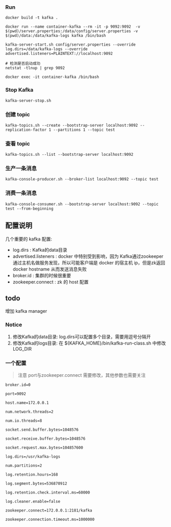 ### Run

```
docker build -t kafka .

docker run --name container-kafka --rm -it -p 9092:9092  -v $(pwd)/server.properties:/data/config/server.properties -v $(pwd)/data:/data/kafka-logs kafka /bin/bash

kafka-server-start.sh config/server.properties --override log.dirs=/data/kafka-logs --override advertised.listeners=PLAINTEXT://localhost:9092

# 检测是否启动成功
netstat -tlnup | grep 9092

docker exec -it container-kafka /bin/bash
```

### Stop Kafka

```
kafka-server-stop.sh
```

### 创建 topic
```
kafka-topics.sh --create --bootstrap-server localhost:9092 --replication-factor 1 --partitions 1 --topic test
```

### 查看 topic
```
kafka-topics.sh --list --bootstrap-server localhost:9092
```

### 生产一条消息
```
kafka-console-producer.sh --broker-list localhost:9092 --topic test
```

### 消费一条消息
```
kafka-console-consumer.sh --bootstrap-server localhost:9092 --topic test --from-beginning
```

## 配置说明
几个重要的 kafka 配置:

* log.dirs  : Kafka的data目录
* advertised.listeners  : docker 中特别受到影响，因为 Kafka通过zookeeper通过主机名做服务发现，所以可能客户端是 docker 的宿主机 ip，但是zk返回 docker hostname 从而发送消息失败
* broker.id : 集群的时候很重要
* zookeeper.connect : zk 的 host 配置

## todo

增加 kafka manager

### Notice

1. 修改Kafka的data目录: log.dirs可以配置多个目录，需要用逗号分隔开
1. 修改Kafka的logs目录: 在 ${KAFKA_HOME}/bin/kafka-run-class.sh 中修改 LOG_DIR


### 一个配置

> 注意 port与zookeeper.connect 需要修改，其他参数也需要关注
```
broker.id=0

port=9092

host.name=172.0.0.1

num.network.threads=2

num.io.threads=8

socket.send.buffer.bytes=1048576

socket.receive.buffer.bytes=1048576

socket.request.max.bytes=104857600

log.dirs=/usr/kafka-logs

num.partitions=2

log.retention.hours=168

log.segment.bytes=536870912

log.retention.check.interval.ms=60000

log.cleaner.enable=false

zookeeper.connect=172.0.0.1:2181/kafka

zookeeper.connection.timeout.ms=1000000    
```
